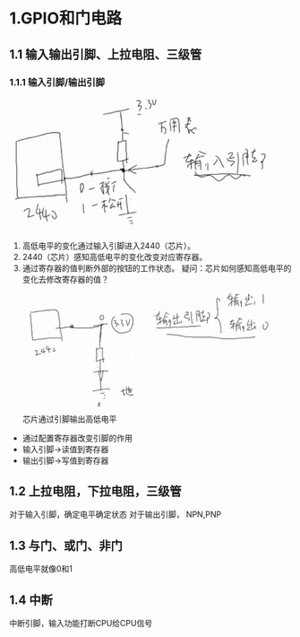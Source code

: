# 1.GPIO和门电路
## 1.1 输入输出引脚、上拉电阻、三级管
### 1.1.1 输入引脚/输出引脚
![输入引脚](嵌入式/原理图/image/输入引脚.png)
1. 高低电平的变化通过输入引脚进入2440（芯片）。
2. 2440（芯片）感知高低电平的变化改变对应寄存器。
3. 通过寄存器的值判断外部的按钮的工作状态。
疑问：芯片如何感知高低电平的变化去修改寄存器的值？
![输出引脚](嵌入式/原理图/image/输出引脚.png)
 芯片通过引脚输出高低电平

- 通过配置寄存器改变引脚的作用
- 输入引脚->读值到寄存器
- 输出引脚->写值到寄存器
## 1.2 上拉电阻，下拉电阻，三级管
对于输入引脚，确定电平确定状态
对于输出引脚，
NPN,PNP
## 1.3 与门、或门、非门
高低电平就像0和1

## 1.4 中断
中断引脚，输入功能打断CPU给CPU信号
